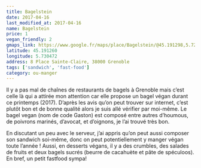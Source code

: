 ```yaml
---
title: Bagelstein
date: 2017-04-16
last_modified_at: 2017-04-16
name: Bagelstein
price: 1
vegan_friendly: 2
gmaps_link: https://www.google.fr/maps/place/Bagelstein/@45.191298,5.7282617,17z/data=!3m1!4b1!4m5!3m4!1s0x478af48affa7666d:0x368bc003ac4b46c4!8m2!3d45.191298!4d5.7304504
latitude: 45.191260
longitude: 5.730472
address: 8 Place Sainte-Claire, 38000 Grenoble
tags: ['sandwich', 'fast-food']
category: ou-manger
---
```


Il y a pas mal de chaînes de restaurants de bagels à Grenoble mais c’est celle là qui a attirée mon attention car elle propose un bagel végan durant ce printemps (2017). D’après les avis qu’on peut trouver sur internet, c’est plutôt bon et de bonne qualité alors je suis allé vérifier par moi-même. Le bagel vegan (nom de code Gaston) est composé entre autres d’houmous, de poivrons marinés, d’avocat, et d’oignons, je l’ai trouvé très bon. 

En discutant un peu avec le serveur, j’ai appris qu’on peut aussi composer son sandwich soi-même, donc on peut potentiellement y manger végan toute l’année ! Aussi, en desserts végans, il y a des crumbles, des salades de fruits et deux bagels sucrés (beurre de cacahuète et pâte de spéculoos). En bref, un petit fastfood sympa!